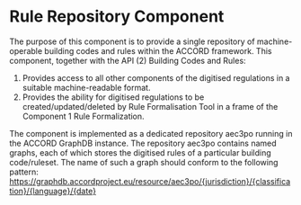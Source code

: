 # Rule Repository Component

The purpose of this component is to provide a single repository of machine-operable building codes and rules within the ACCORD framework. This component, together with the API (2) Building Codes and Rules: 

1. Provides access to all other components of the digitised regulations in a suitable machine-readable format.
2. Provides the ability for digitised regulations to be created/updated/deleted by Rule Formalisation Tool in a frame of the Component 1 Rule Formalization.

The component is implemented as a dedicated repository aec3po running in the ACCORD GraphDB instance. The repository aec3po contains named graphs, each of which stores the digitised rules of a particular building code/ruleset. The name of such a graph should conform to the following pattern:
https://graphdb.accordproject.eu/resource/aec3po/{jurisdiction}/{classification}/{language}/{date}